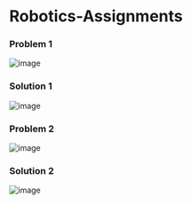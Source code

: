 # Robotics-Assignments

### Problem 1
![image](https://github.com/user-attachments/assets/d75b356c-8e48-46b5-bfaf-49df1198ddc2)
### Solution 1
![image](https://github.com/user-attachments/assets/7b677606-5a2b-495c-ac9f-33a98cda1362)

### Problem 2

![image](https://github.com/user-attachments/assets/db2fa9e4-6fca-4268-9d29-640d1b3e3a55)
### Solution 2
![image](https://github.com/user-attachments/assets/d0e7d77c-1246-4ea8-bdd2-20b279cfaeea)

